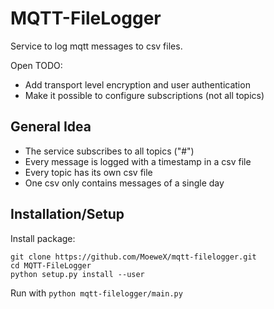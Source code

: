 # MQTT-FileLogger

Service to log mqtt messages to csv files.

Open TODO:
- Add transport level encryption and user authentication
- Make it possible to configure subscriptions (not all topics)

## General Idea

- The service subscribes to all topics ("#")
- Every message is logged with a timestamp in a csv file
- Every topic has its own csv file
- One csv only contains messages of a single day

## Installation/Setup

Install package:
```
git clone https://github.com/MoeweX/mqtt-filelogger.git
cd MQTT-FileLogger
python setup.py install --user
```

Run with `python mqtt-filelogger/main.py`

